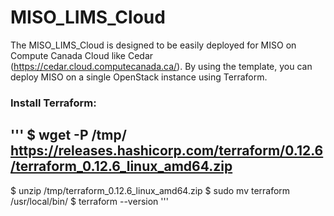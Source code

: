 # MISO_LIMS_Cloud

The MISO_LIMS_Cloud is designed to be easily deployed for MISO on Compute Canada Cloud like Cedar (https://cedar.cloud.computecanada.ca/). By using the template, you can deploy MISO on a single OpenStack instance using Terraform.

### Install Terraform:

'''
$ wget -P /tmp/ https://releases.hashicorp.com/terraform/0.12.6/terraform_0.12.6_linux_amd64.zip
--
$ unzip /tmp/terraform_0.12.6_linux_amd64.zip
$ sudo mv terraform /usr/local/bin/
$ terraform --version
'''
